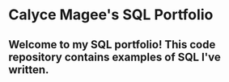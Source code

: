 # Calyce Magee's SQL Portfolio

## Welcome to my SQL portfolio! This code repository contains examples of SQL I've written.
